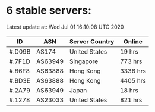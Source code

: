 # 6 stable servers:

Latest update at: Wed Jul 01 16:10:08 UTC 2020

| ID | ASN | Server Country | Online |
| -- | --- | -------------- | ------ |
| #.D09B | AS174 | United States | 19 hrs |
| #.7F1D | AS63949 | Singapore | 773 hrs |
| #.B6F8 | AS63888 | Hong Kong | 3336 hrs |
| #.BD3E | AS63888 | Hong Kong | 4405 hrs |
| #.2A79 | AS63949 | Japan | 18 hrs |
| #.1278 | AS23033 | United States | 821 hrs |

